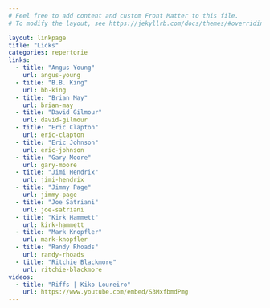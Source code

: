 ```yaml
---
# Feel free to add content and custom Front Matter to this file.
# To modify the layout, see https://jekyllrb.com/docs/themes/#overriding-theme-defaults

layout: linkpage
title: "Licks"
categories: repertorie
links:
  - title: "Angus Young"
    url: angus-young
  - title: "B.B. King"
    url: bb-king
  - title: "Brian May"
    url: brian-may
  - title: "David Gilmour"
    url: david-gilmour
  - title: "Eric Clapton"
    url: eric-clapton
  - title: "Eric Johnson"
    url: eric-johnson
  - title: "Gary Moore"
    url: gary-moore
  - title: "Jimi Hendrix"
    url: jimi-hendrix
  - title: "Jimmy Page"
    url: jimmy-page
  - title: "Joe Satriani"
    url: joe-satriani
  - title: "Kirk Hammett"
    url: kirk-hammett
  - title: "Mark Knopfler"
    url: mark-knopfler
  - title: "Randy Rhoads"
    url: randy-rhoads
  - title: "Ritchie Blackmore"
    url: ritchie-blackmore
videos:
  - title: "Riffs | Kiko Loureiro"
    url: https://www.youtube.com/embed/S3MxfbmdPmg
---
```

